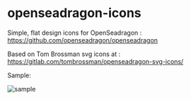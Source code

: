 # openseadragon-icons
Simple, flat design icons for OpenSeadragon : https://github.com/openseadragon/openseadragon

Based on Tom Brossman svg icons at : https://gitlab.com/tombrossman/openseadragon-svg-icons/

Sample: 

![sample](https://user-images.githubusercontent.com/75787532/154523422-7b59d629-5299-4279-9f3e-db7a4e8aaa08.png)
